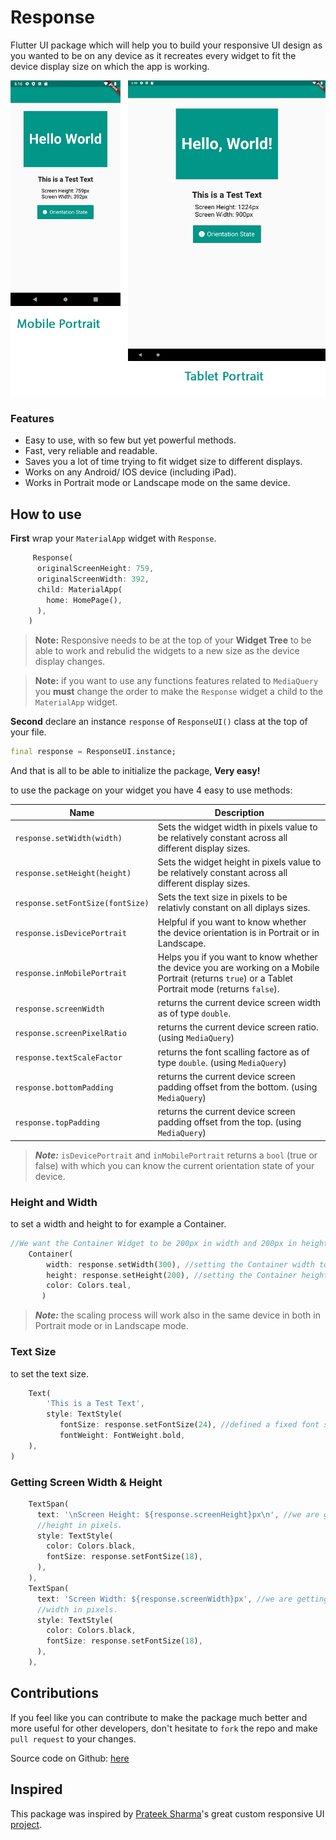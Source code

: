 # Response

Flutter UI package which will help you to build your responsive UI design as you wanted to be on any device as it recreates every widget to fit the device display size on which the app is working.


![thumbnail](https://github.com/AhmedAbouelkher/Response-for-Flutter/blob/master/screenshots/Combined.jpg)

### Features
- Easy to use, with so few but yet powerful methods.
- Fast, very reliable and readable.
- Saves you a lot of time trying to fit widget size to different displays.
- Works on any Android/ IOS device (including iPad).
- Works in Portrait mode or Landscape mode on the same device.


## How to use
**First** wrap your `MaterialApp` widget with `Response`.

```dart
     Response(
      originalScreenHeight: 759,
      originalScreenWidth: 392,
      child: MaterialApp(
        home: HomePage(),
      ),
    )
```
> **Note:** Responsive needs to be at the top of your **Widget Tree** to be able to work and rebulid the widgets to a new size as the device display changes.

> **Note:** if you want to use any functions features related to `MediaQuery` you **must** change the order to make the `Response` widget a child to the `MaterialApp` widget.

**Second**
declare an instance `response` of `ResponseUI()` class at the top of your file.

```dart
final response = ResponseUI.instance;
``` 

And that is all to be able to initialize the package, **Very easy!**


to use the package on your widget you have 4 easy to use methods:

| Name  | Description  |
| ------------ | ------------ |
| `response.setWidth(width)` |  Sets the widget width in pixels value to be relatively constant across all different display sizes. |
| `response.setHeight(height)` | Sets the widget height in pixels value to be relatively constant across all different display sizes. |
| `response.setFontSize(fontSize)` | Sets the text size in pixels to be relativly constant on all diplays sizes. |
| `response.isDevicePortrait` | Helpful if you want to know whether the device orientation is in Portrait or in Landscape.  |
| `response.inMobilePortrait` | Helps you if you want to know whether the device you are working on a Mobile Portrait (returns `true`) or a Tablet Portrait mode (returns `false`).  |
| `response.screenWidth` | returns the current device screen width as of type `double`. |
| `response.screenPixelRatio` | returns the current device screen ratio. (using `MediaQuery`)|
| `response.textScaleFactor` | returns the font scalling factore as of type `double`. (using `MediaQuery`)|
| `response.bottomPadding` | returns the current device screen padding offset from the bottom. (using `MediaQuery`)|
| `response.topPadding` | returns the current device screen padding offset from the top. (using `MediaQuery`)|

> ***Note:*** `isDevicePortrait` and `inMobilePortrait` returns a `bool` (true or false) with which you can know the current orientation state of
your device.

### Height and Width
to set a width and height to for example a Container.

```dart
//We want the Container Widget to be 200px in width and 200px in height
    Container(
        width: response.setWidth(300), //setting the Container width to be 300px
        height: response.setHeight(200), //setting the Container height to be 300px
        color: Colors.teal,
       )
```
<!-- **OR**

> ***Only*** for version 2.6.0 or above

```dart
//We want the Container Widget to be 200px in width and 200px in height
    Container(
        width: (300).asWidth, //setting the Container width to be 300px
        height: 200.0.asHieght, //setting the Container height to be 300px
        color: Colors.teal,
       )
``` -->

> ***Note:*** the scaling process will work also in the same device in both
in Portrait mode or in Landscape mode.



### Text Size
to set the text size.

```dart
    Text(
        'This is a Test Text',
        style: TextStyle(
           fontSize: response.setFontSize(24), //defined a fixed font size in pixels
           fontWeight: FontWeight.bold,
    ),
)
```

<!-- **OR**

> ***Only*** for version 2.6.0 or above

```dart
    Text(
        'This is a Test Text',
        style: TextStyle(
           fontSize: 24.0.asFontSize, //defined a fixed font size in pixels
           fontWeight: FontWeight.bold,
    ),
)
``` -->

### Getting Screen Width & Height

```dart
    TextSpan(
      text: '\nScreen Height: ${response.screenHeight}px\n', //we are getting back our current device screen 
      //height in pixels.
      style: TextStyle(
        color: Colors.black,
        fontSize: response.setFontSize(18),
      ),
    ),
    TextSpan(
      text: 'Screen Width: ${response.screenWidth}px', //we are getting back our current device screen 
      //width in pixels.
      style: TextStyle(
        color: Colors.black,
        fontSize: response.setFontSize(18),
      ),
    ),
```

## Contributions

If you feel like you can contribute to make the package much better and more useful for other
developers, don't hesitate to `fork` the repo and make `pull request` to your changes.

Source code on Github: [here](https://github.com/AhmedAbouelkher/Responsive-for-Flutter "here")


<!-- ## Some Tricks

If you feel confused or can't understand any part of the code, then the Package
Documentation will be very useful.

You can access any Method/Class Quick Documentation:
  in `VS Code`: By hovering with your cursor over the method/class in your code.

  in `Android Studio/IntelliJ IDEA`: move the cursor pointer to the method/class and type
  on your keyboard (`ctrl + q` on Windows/ `command + j` on MacOS).

You can access any Method/Class Full Detailed Documentation:
  in `VS Code` and `Android Studio/IntelliJ IDEA`:  hovering with your cursor over the method/class in your code while
  pressing (`ctrl` on Windows/ `command` on MacOS) button then click. -->

## Inspired
This package was inspired by [Prateek Sharma](https://github.com/PrateekSharma1712 "Prateek Sharma")'s great custom responsive UI [project](https://medium.com/flutter-community/flutter-responsive-ui-for-learning-platform-app-2df185f86e8e "project").
